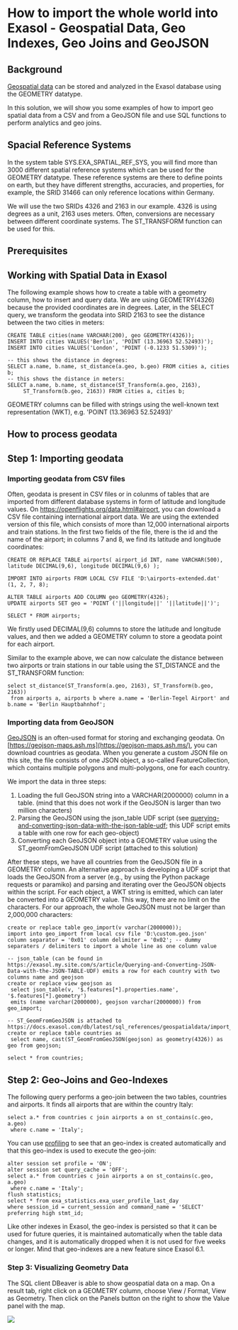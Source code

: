 # How to import the whole world into Exasol - Geospatial Data, Geo Indexes, Geo Joins and GeoJSON 
## Background

[Geospatial data](https://docs.exasol.com/sql_references/geospatialdata.htm) can be stored and analyzed in the Exasol database using the GEOMETRY datatype.

In this solution, we will show you some examples of how to import geo spatial data from a CSV and from a GeoJSON file and use SQL functions to perform analytics and geo joins.

## Spacial Reference Systems

In the system table SYS.EXA_SPATIAL_REF_SYS, you will find more than 3000 different spatial reference systems which can be used for the GEOMETRY datatype. These reference systems are there to define points on earth, but they have different strengths, accuracies, and properties, for example, the SRID 31466 can only reference locations within Germany.

We will use the two SRIDs 4326 and 2163 in our example. 4326 is using degrees as a unit, 2163 uses meters. Often, conversions are necessary between different coordinate systems. The ST_TRANSFORM function can be used for this.

## Prerequisites

## Working with Spatial Data in Exasol

The following example shows how to create a table with a geometry column, how to insert and query data. We are using GEOMETRY(4326) because the provided coordinates are in degrees. Later, in the SELECT query, we transform the geodata into SRID 2163 to see the distance between the two cities in meters:


```"code-sql"
CREATE TABLE cities(name VARCHAR(200), geo GEOMETRY(4326));
INSERT INTO cities VALUES('Berlin', 'POINT (13.36963 52.52493)');
INSERT INTO cities VALUES('London', 'POINT (-0.1233 51.5309)');

-- this shows the distance in degrees:
SELECT a.name, b.name, st_distance(a.geo, b.geo) FROM cities a, cities b;
-- this shows the distance in meters:
SELECT a.name, b.name, st_distance(ST_Transform(a.geo, 2163),
     ST_Transform(b.geo, 2163)) FROM cities a, cities b;
```
GEOMETRY columns can be filled with strings using the well-known text representation (WKT), e.g. 'POINT (13.36963 52.52493)'

## How to process geodata

## Step 1: Importing geodata

### Importing geodata from CSV files

Often, geodata is present in CSV files or in colunms of tables that are imported from different database systems in form of latitude and longitude values. On <https://openflights.org/data.html#airport>, you can download a CSV file containing international airport data. We are using the extended version of this file, which consists of more than 12,000 international airports and train stations. In the first two fields of the file, there is the id and the name of the airport; in columns 7 and 8, we find its latitude and longitude coordinates:


```"code-sql"
CREATE OR REPLACE TABLE airports( airport_id INT, name VARCHAR(500), latitude DECIMAL(9,6), longitude DECIMAL(9,6) );

IMPORT INTO airports FROM LOCAL CSV FILE 'D:\airports-extended.dat' (1, 2, 7, 8);

ALTER TABLE airports ADD COLUMN geo GEOMETRY(4326);
UPDATE airports SET geo = 'POINT ('||longitude||' '||latitude||')';

SELECT * FROM airports;
```
We firstly used DECIMAL(9,6) columns to store the latitude and longitude values, and then we added a GEOMETRY column to store a geodata point for each airport.

Similar to the example above, we can now calculate the distance between two airports or train stations in our table using the ST_DISTANCE and the ST_TRANSFORM function:


```"code-sql"
select st_distance(ST_Transform(a.geo, 2163), ST_Transform(b.geo, 2163))  
 from airports a, airports b where a.name = 'Berlin-Tegel Airport' and b.name = 'Berlin Hauptbahnhof'; 
```
### Importing data from GeoJSON

[GeoJSON](https://tools.ietf.org/html/rfc7946) is an often-used format for storing and exchanging geodata. On [https://geojson-maps.ash.ms](https://geojson-maps.ash.ms/), you can download countries as geodata. When you generate a custom JSON file on this site, the file consists of one JSON object, a so-called FeatureCollection, which contains multiple polygons and multi-polygons, one for each country.

We import the data in three steps:

1. Loading the full GeoJSON string into a VARCHAR(2000000) column in a table. (mind that this does not work if the GeoJSON is larger than two million characters)
2. Parsing the GeoJSON using the json_table UDF script (see [querying-and-converting-json-data-with-the-json-table-udf](https://exasol.my.site.com/s/article/Querying-and-Converting-JSON-Data-with-the-JSON-TABLE-UDF); this UDF script emits a table with one row for each geo-object)
3. Converting each GeoJSON object into a GEOMETRY value using the ST_geomFromGeoJSON UDF script (attached to this solution)

After these steps, we have all countries from the GeoJSON file in a GEOMETRY column. An alternative approach is developing a UDF script that loads the GeoJSON from a server (e.g., by using the Python package requests or paramiko) and parsing and iterating over the GeoJSON objects within the script. For each object, a WKT string is emitted, which can later be converted into a GEOMETRY value. This way, there are no limit on the characters. For our approach, the whole GeoJSON must not be larger than 2,000,000 characters:


```"code-sql"
create or replace table geo_import(v varchar(2000000));
import into geo_import from local csv file 'D:\custom.geo.json' 
column separator = '0x01' column delimiter = '0x02'; -- dummy separaters / delimiters to import a whole line as one column value

-- json_table (can be found in https://exasol.my.site.com/s/article/Querying-and-Converting-JSON-Data-with-the-JSON-TABLE-UDF) emits a row for each country with two columns name and geojson
create or replace view geojson as 
 select json_table(v, '$.features[*].properties.name', '$.features[*].geometry') 
 emits (name varchar(2000000), geojson varchar(2000000)) from geo_import;

-- ST_GeomFromGeoJSON is attached to https://docs.exasol.com/db/latest/sql_references/geospatialdata/import_geospatial_data_from_csv.htm
create or replace table countries as 
 select name, cast(ST_GeomFromGeoJSON(geojson) as geometry(4326)) as geo from geojson;

select * from countries;
```
## Step 2: Geo-Joins and Geo-Indexes

The following query performs a geo-join between the two tables, countries and airports. It finds all airports that are within the country Italy:


```"code-sql"
select a.* from countries c join airports a on st_contains(c.geo, a.geo)  
 where c.name = 'Italy'; 
```
You can use [profiling](https://docs.exasol.com/database_concepts/profiling.htm) to see that an geo-index is created automatically and that this geo-index is used to execute the geo-join:


```"code-sql"
alter session set profile = 'ON';
alter session set query_cache = 'OFF';
select a.* from countries c join airports a on st_contains(c.geo, a.geo)
 where c.name = 'Italy';
flush statistics;
select * from exa_statistics.exa_user_profile_last_day 
where session_id = current_session and command_name = 'SELECT' preferring high stmt_id;
```
Like other indexes in Exasol, the geo-index is persisted so that it can be used for future queries, it is maintained automatically when the table data changes, and it is automatically dropped when it is not used for five weeks or longer. Mind that geo-indexes are a new feature since Exasol 6.1.

### Step 3: Visualizing Geometry Data

The SQL client DBeaver is able to show geospatial data on a map. On a result tab, right click on a GEOMETRY column, choose View / Format, View as Geometry. Then click on the Panels button on the right to show the Value panel with the map.

![](images/geo.png)

